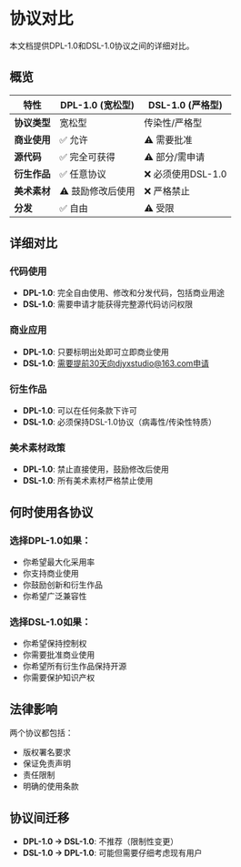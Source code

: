 # 协议对比

本文档提供DPL-1.0和DSL-1.0协议之间的详细对比。

## 概览

| 特性 | DPL-1.0 (宽松型) | DSL-1.0 (严格型) |
|------|-----------------|------------------|
| **协议类型** | 宽松型 | 传染性/严格型 |
| **商业使用** | ✅ 允许 | ⚠️ 需要批准 |
| **源代码** | ✅ 完全可获得 | ⚠️ 部分/需申请 |
| **衍生作品** | ✅ 任意协议 | ❌ 必须使用DSL-1.0 |
| **美术素材** | ⚠️ 鼓励修改后使用 | ❌ 严格禁止 |
| **分发** | ✅ 自由 | ⚠️ 受限 |

## 详细对比

### 代码使用
- **DPL-1.0**: 完全自由使用、修改和分发代码，包括商业用途
- **DSL-1.0**: 需要申请才能获得完整源代码访问权限

### 商业应用
- **DPL-1.0**: 只要标明出处即可立即商业使用
- **DSL-1.0**: 需要提前30天向djyxstudio@163.com申请

### 衍生作品
- **DPL-1.0**: 可以在任何条款下许可
- **DSL-1.0**: 必须保持DSL-1.0协议（病毒性/传染性特质）

### 美术素材政策
- **DPL-1.0**: 禁止直接使用，鼓励修改后使用
- **DSL-1.0**: 所有美术素材严格禁止使用

## 何时使用各协议

### 选择DPL-1.0如果：
- 你希望最大化采用率
- 你支持商业使用
- 你鼓励创新和衍生作品
- 你希望广泛兼容性

### 选择DSL-1.0如果：
- 你希望保持控制权
- 你需要批准商业使用
- 你希望所有衍生作品保持开源
- 你需要保护知识产权

## 法律影响

两个协议都包括：
- 版权署名要求
- 保证免责声明
- 责任限制
- 明确的使用条款

## 协议间迁移

- **DPL-1.0 → DSL-1.0**: 不推荐（限制性变更）
- **DSL-1.0 → DPL-1.0**: 可能但需要仔细考虑现有用户
